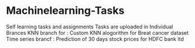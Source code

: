 # Machinelearning-Tasks
Self learning tasks and assignments
Tasks are uploaded in Individual Brances 
KNN branch for : Custom KNN alogorithm for Breat cancer dataset
Time series brancf : Prediction of 30 days stock prices for HDFC bank ltd 
